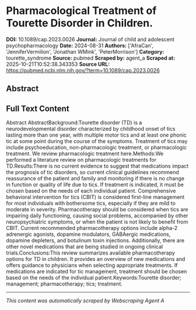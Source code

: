 # Pharmacological Treatment of Tourette Disorder in Children.

**DOI:** 10.1089/cap.2023.0026
**Journal:** Journal of child and adolescent psychopharmacology
**Date:** 2024-08-31
**Authors:** ['AfraCan', 'JenniferVermilion', 'Jonathan WMink', 'PeterMorrison']
**Category:** tourette_syndrome
**Source:** pubmed
**Scraped by:** agent_a
**Scraped at:** 2025-10-21T10:52:38.343353
**Source URL:** https://pubmed.ncbi.nlm.nih.gov/?term=10.1089/cap.2023.0026

## Abstract



## Full Text Content

Abstract AbstractBackground:Tourette disorder (TD) is a neurodevelopmental disorder characterized by childhood onset of tics lasting more than one year, with multiple motor tics and at least one phonic tic at some point during the course of the symptoms. Treatment of tics may include psychoeducation, non-pharmacologic treatment, or pharmacologic treatment. We review pharmacologic treatment here.Methods:We performed a literature review on pharmacologic treatments for TD.Results:There is no current evidence to suggest that medications impact the prognosis of tic disorders, so current clinical guidelines recommend reassurance of the patient and family and monitoring if there is no change in function or quality of life due to tics. If treatment is indicated, it must be chosen based on the needs of each individual patient. Comprehensive behavioral intervention for tics (CBIT) is considered first-line management for most individuals with bothersome tics, especially if they are mild to moderate in severity. Pharmacotherapy should be considered when tics are impairing daily functioning, causing social problems, accompanied by other neuropsychiatric symptoms, or when the patient is not likely to benefit from CBIT. Current recommended pharmacotherapy options include alpha-2 adrenergic agonists, dopamine modulators, GABAergic medications, dopamine depleters, and botulinum toxin injections. Additionally, there are other novel medications that are being studied in ongoing clinical trials.Conclusions:This review summarizes available pharmacotherapy options for TD in children. It provides an overview of new medications and offers guidance to physicians when selecting appropriate treatments. If medications are indicated for tic management, treatment should be chosen based on the needs of the individual patient.Keywords:Tourette disorder; management; pharmacotherapy; tics; treatment.

---
*This content was automatically scraped by Webscraping Agent A*
